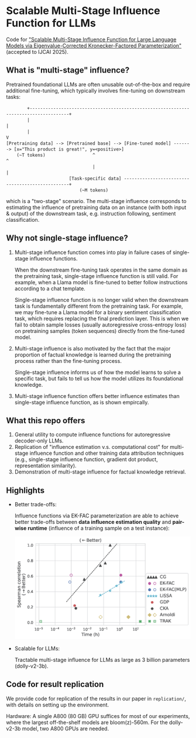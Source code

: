 # Scalable Multi-Stage Influence Function for LLMs

Code for ["Scalable Multi-Stage Influence Function for Large Language Models via Eigenvalue-Corrected Kronecker-Factored Parameterization"](https://arxiv.org/abs/2505.05017) (accepted to IJCAI 2025).


## What is "multi-stage" influence?
Pretrained foundational LLMs are often unusable out-of-the-box and require additional fine-tuning, which typically involves fine-tuning on downstream tasks:

```
        +-------------------------------------------------------------------------------------+
        |                                                                                     |
        |                                                                                     V
[Pretraining data] --> [Pretrained base] --> [Fine-tuned model] -------> [x="This product is great!", y=<positive>]
    (~T tokens)                  ^                                                            ^
                                 |                                                            |
                        [Task-specific data] -------------------------------------------------+
                            (~M tokens)
```

which is a "two-stage" scenario. The multi-stage influence corresponds to estimating the influence of pretraining data on an instance (with both input & output) of the downstream task, e.g. instruction following, sentiment classification.


## Why not single-stage influence?
1. Multi-stage influence function comes into play in failure cases of single-stage influence functions.

    When the downstream fine-tuning task operates in the same domain as the pretraining task, single-stage influence function is still valid. For example, when a Llama model is fine-tuned to better follow instructions according to a chat template.

    Single-stage influence function is no longer valid when the downstream task is fundamentally different from the pretraining task.
For example, we may fine-tune a Llama model for a binary sentiment classification task, which requires replacing the final prediction layer.
This is when we fail to obtain sample losses (usually autoregressive cross-entropy loss) on pretraining samples (token sequences) directly from the fine-tuned model.

2. Multi-stage influence is also motivated by the fact that the major proportion of factual knowledge is learned during the pretraining process rather than the fine-tuning process.

    Single-stage influence informs us of how the model learns to solve a specific task, but fails to tell us how the model utilizes its foundational knowledge.

3. Multi-stage influence function offers better influence estimates than single-stage influence function, as is shown empircally.


## What this repo offers
1. General utility to compute influence functions for autoregressive decoder-only LLMs.
2. Replication of "influence estimation v.s. computational cost" for multi-stage influence function and other training data attribution techniques (e.g., single-stage influence function, gradient dot product, representation similarity).
3. Demonstration of multi-stage influence for factual knowledge retrieval.


## Highlights
* Better trade-offs:

    Influence functions via EK-FAC parameterization are able to achieve better trade-offs between **data influence estimation quality** and **pair-wise runtime** (influence of a training sample on a test instance):

    <img src="./figures/spearman_corr_transformer_all.png" alt="Spearman correlation coefficient" width="600">

* Scalable for LLMs:

    Tractable multi-stage influence for LLMs as large as 3 billion parameters (dolly-v2-3b).


## Code for result replication
We provide code for replication of the results in our paper in `replication/`, with details on setting up the environment.

Hardware: A single A800 (80 GB) GPU suffices for most of our experiments, where the largest off-the-shelf models are bloom(z)-560m. For the dolly-v2-3b model, two A800 GPUs are needed.
